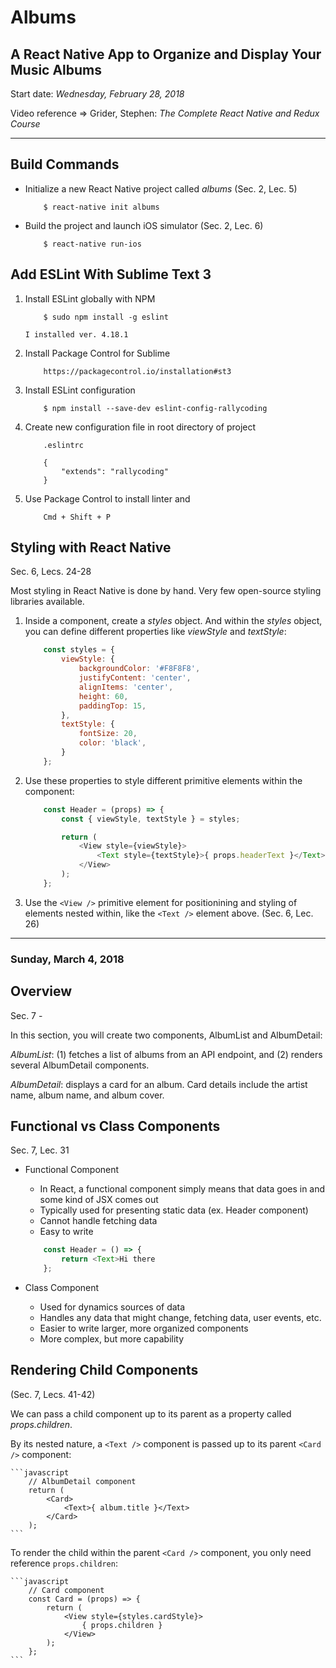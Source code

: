 # Albums

## A React Native App to Organize and Display Your Music Albums

Start date:  *Wednesday, February 28, 2018*

Video reference =>  Grider, Stephen: _The Complete React Native and Redux Course_

---

## Build Commands

- Initialize a new React Native project called _albums_ (Sec. 2, Lec. 5)

    ```
        $ react-native init albums
    ```

- Build the project and launch iOS simulator (Sec. 2, Lec. 6)

    ```
        $ react-native run-ios
    ```

## Add ESLint With Sublime Text 3

1.  Install ESLint globally with NPM

    ```
        $ sudo npm install -g eslint
    ```

        I installed ver. 4.18.1

2.  Install Package Control for Sublime

    ```
        https://packagecontrol.io/installation#st3
    ```
    
3.  Install ESLint configuration

    ```
        $ npm install --save-dev eslint-config-rallycoding
    ```

4.  Create new configuration file in root directory of project

    ```
        .eslintrc
    ```

    ```
        {
            "extends": "rallycoding"
        }
    ```

5.  Use Package Control to install linter and 

    ```
        Cmd + Shift + P
    ```


## Styling with React Native
Sec. 6, Lecs. 24-28

Most styling in React Native is done by hand.  Very few open-source styling libraries available.

1.  Inside a component, create a _styles_ object.  And within the _styles_ object, you can define different properties like _viewStyle_ and _textStyle_:

    ```javascript
        const styles = {
            viewStyle: {
                backgroundColor: '#F8F8F8',
                justifyContent: 'center',
                alignItems: 'center',
                height: 60,
                paddingTop: 15,
            },
            textStyle: {
                fontSize: 20,
                color: 'black',
            }
        };
    ```

2.  Use these properties to style different primitive elements within the component:
    
    ```javascript
        const Header = (props) => {
            const { viewStyle, textStyle } = styles;

            return (
                <View style={viewStyle}>
                    <Text style={textStyle}>{ props.headerText }</Text>
                </View> 
            );
        };
    ```

3.  Use the `<View />` primitive element for positionining and styling of elements nested within, like the `<Text />` element above.  (Sec. 6, Lec. 26)

---

### Sunday, March 4, 2018

## Overview
Sec. 7 - 

In this section, you will create two components, AlbumList and AlbumDetail:

_AlbumList_: (1) fetches a list of albums from an API endpoint, and (2) renders several AlbumDetail components.

_AlbumDetail_: displays a card for an album.  Card details include the artist name, album name, and album cover.

## Functional vs Class Components
Sec. 7, Lec. 31

- Functional Component
    + In React, a functional component simply means that data goes in and some kind of JSX comes out
    + Typically used for presenting static data (ex. Header component)
    + Cannot handle fetching data
    + Easy to write

    ```javascript
        const Header = () => {
            return <Text>Hi there
        };
    ```

- Class Component
    + Used for dynamics sources of data
    + Handles any data that might change, fetching data, user events, etc.
    + Easier to write larger, more organized components
    + More complex, but more capability

## Rendering Child Components
(Sec. 7, Lecs. 41-42)

We can pass a child component up to its parent as a property called _props.children_.

By its nested nature, a `<Text />` component is passed up to its parent `<Card />` component: 

    ```javascript
        // AlbumDetail component
        return (
            <Card>  
                <Text>{ album.title }</Text>
            </Card>
        );
    ```

To render the child within the parent `<Card />` component, you only need reference `props.children`:

    ```javascript
        // Card component
        const Card = (props) => {
            return (
                <View style={styles.cardStyle}>
                    { props.children }
                </View>
            );
        };
    ```

